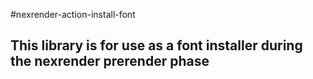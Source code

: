 #nexrender-action-install-font

## This library is for use as a font installer during the nexrender prerender phase
